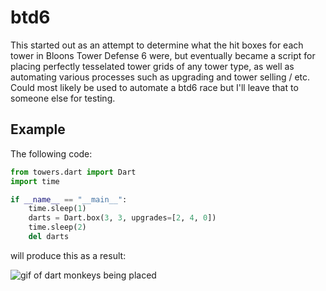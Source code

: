 # btd6
This started out as an attempt to determine what the hit boxes for each tower in Bloons Tower Defense 6 were, but eventually became a script for placing perfectly tesselated tower grids of any tower type, as well as automating various processes such as upgrading and tower selling / etc. Could most likely be used to automate a btd6 race but I'll leave that to someone else for testing.

## Example
The following code:
```python
from towers.dart import Dart
import time

if __name__ == "__main__":
    time.sleep(1)
    darts = Dart.box(3, 3, upgrades=[2, 4, 0])
    time.sleep(2)
    del darts
```
      
will produce this as a result:

![gif of dart monkeys being placed](https://github.com/56kyle/btd6/blob/master/dart_box.gif)

